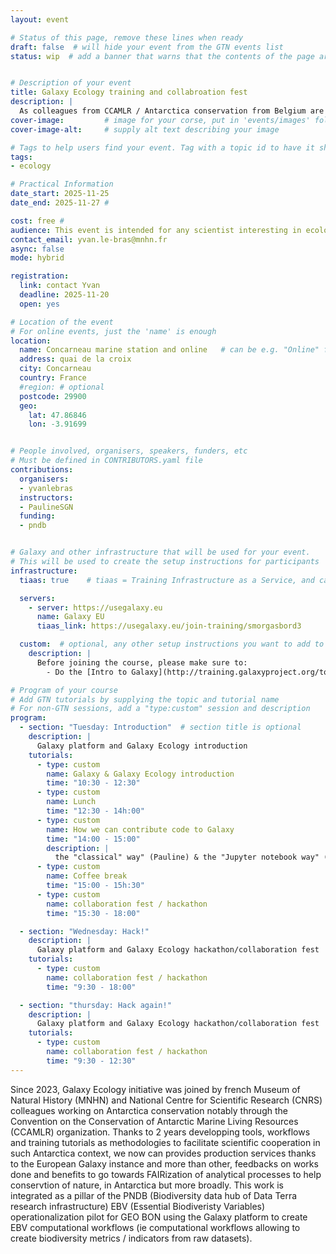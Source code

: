 ```yaml
---
layout: event

# Status of this page, remove these lines when ready
draft: false  # will hide your event from the GTN events list
status: wip  # add a banner that warns that the contents of the page are still subject to change


# Description of your event
title: Galaxy Ecology training and collabroation fest
description: |
  As colleagues from CCAMLR / Antarctica conservation from Belgium are coming to Concarneau marine station to work on Galaxy Ecology use in their projects, we propose to create an open event, where colleagues from CCAMLR / Antarctica conservation from UK, New Zealand and others are interested to participate remotely, so people wanted to learn how to use and contribute to Galaxy Ecology European Platform during these 3 days.
cover-image:         # image for your corse, put in 'events/images' folder
cover-image-alt:     # supply alt text describing your image

# Tags to help users find your event. Tag with a topic id to have it show op on the topic community page
tags:
- ecology

# Practical Information
date_start: 2025-11-25
date_end: 2025-11-27 #

cost: free #
audience: This event is intended for any scientist interesting in ecology data analysis and notably biodiversity indicator production. Regarding remote participation can be complicated, maybe only some part of the event will be open to remote participation (as a minimum the tuesday morning and beginning of afternoon).
contact_email: yvan.le-bras@mnhn.fr
async: false
mode: hybrid

registration:
  link: contact Yvan
  deadline: 2025-11-20
  open: yes

# Location of the event
# For online events, just the 'name' is enough
location:
  name: Concarneau marine station and online   # can be e.g. "Online" for online
  address: quai de la croix
  city: Concarneau
  country: France
  #region: # optional
  postcode: 29900
  geo:
    lat: 47.86846
    lon: -3.91699


# People involved, organisers, speakers, funders, etc
# Must be defined in CONTRIBUTORS.yaml file
contributions:
  organisers:
  - yvanlebras
  instructors:
  - PaulineSGN
  funding:
  - pndb


# Galaxy and other infrastructure that will be used for your event.
# This will be used to create the setup instructions for participants
infrastructure:
  tiaas: true    # tiaas = Training Infrastructure as a Service, and can be requested (for free) from all major Galaxies

  servers:
    - server: https://usegalaxy.eu
      name: Galaxy EU
      tiaas_link: https://usegalaxy.eu/join-training/smorgasbord3

  custom:  # optional, any other setup instructions you want to add to the "Setup" tab
    description: |
      Before joining the course, please make sure to:
        - Do the [Intro to Galaxy](http://training.galaxyproject.org/topics/introduction/tutorials/galaxy-intro-short/tutorial.html) tutorial if you are not yet familiar with Galaxy

# Program of your course
# Add GTN tutorials by supplying the topic and tutorial name
# For non-GTN sessions, add a "type:custom" session and description
program:
  - section: "Tuesday: Introduction"  # section title is optional
    description: |
      Galaxy platform and Galaxy Ecology introduction
    tutorials:
      - type: custom
        name: Galaxy & Galaxy Ecology introduction
        time: "10:30 - 12:30"
      - type: custom
        name: Lunch
        time: "12:30 - 14h:00"
      - type: custom
        name: How we can contribute code to Galaxy
        time: "14:00 - 15:00"
        description: |
          the "classical" way" (Pauline) & the "Jupyter notebook way" (Arthur)
      - type: custom
        name: Coffee break
        time: "15:00 - 15h:30"
      - type: custom
        name: collaboration fest / hackathon
        time: "15:30 - 18:00"

  - section: "Wednesday: Hack!"
    description: |
      Galaxy platform and Galaxy Ecology hackathon/collaboration fest
    tutorials:
      - type: custom
        name: collaboration fest / hackathon
        time: "9:30 - 18:00"

  - section: "thursday: Hack again!"
    description: |
      Galaxy platform and Galaxy Ecology hackathon/collaboration fest
    tutorials:
      - type: custom
        name: collaboration fest / hackathon
        time: "9:30 - 12:30"
---
```


Since 2023, Galaxy Ecology initiative was joined by french Museum of Natural History (MNHN) and National Centre for Scientific Research (CNRS) colleagues working on Antarctica conservation notably through the Convention on the Conservation of Antarctic Marine Living Resources (CCAMLR) organization. Thanks to 2 years developping tools, workflows and training tutorials as methodologies to facilitate scientific cooperation in such Antarctica context, we now can provides production services thanks to the European Galaxy instance and more than other, feedbacks on works done and benefits to go towards FAIRization of analytical processes to help conservtion of nature, in Antarctica but more broadly. This work is integrated as a pillar of the PNDB (Biodiversity data hub of Data Terra research infrastructure) EBV (Essential Biodiveristy Variables) operationalization pilot for GEO BON using the Galaxy platform to create EBV computational workflows (ie computational workflows allowing to create biodiversity metrics / indicators from raw datasets).
